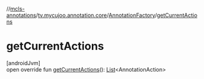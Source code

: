 //[mcls-annotations](../../../index.md)/[tv.mycujoo.annotation.core](../index.md)/[AnnotationFactory](index.md)/[getCurrentActions](get-current-actions.md)

# getCurrentActions

[androidJvm]\
open override fun [getCurrentActions](get-current-actions.md)(): [List](https://kotlinlang.org/api/latest/jvm/stdlib/kotlin.collections/-list/index.html)&lt;AnnotationAction&gt;
